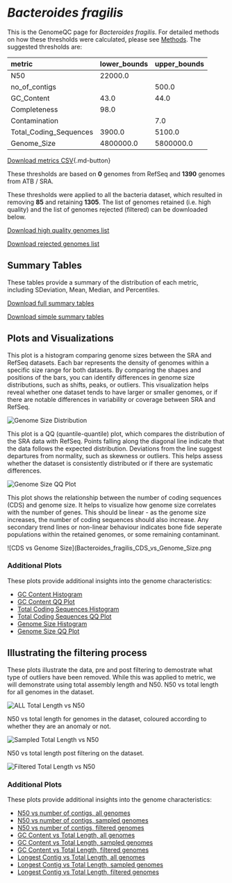 # *Bacteroides fragilis*

This is the GenomeQC page for *Bacteroides fragilis*. For detailed methods on how these thresholds were calculated, please see [Methods](/methods).
The suggested thresholds are: 

| metric                 | lower_bounds   | upper_bounds   |
|:-----------------------|:---------------|:---------------|
| N50                    | 22000.0        |                |
| no_of_contigs          |                | 500.0          |
| GC_Content             | 43.0           | 44.0           |
| Completeness           | 98.0           |                |
| Contamination          |                | 7.0            |
| Total_Coding_Sequences | 3900.0         | 5100.0         |
| Genome_Size            | 4800000.0      | 5800000.0      |

[Download metrics CSV](/Bacteroides/Bacteroides_fragilis/Bacteroides_fragilis_metrics.csv){.md-button}


These thresholds are based on **0** genomes from RefSeq and **1390** genomes from ATB / SRA.

These thresholds were applied to all the bacteria dataset, which resulted in removing **85** and retaining **1305**.
The list of genomes retained (i.e. high quality) and the list of genomes rejected (filtered) can be downloaded below. 

[Download high quality genomes list](/Bacteroides/Bacteroides_fragilis/Bacteroides_fragilis_high_quality_genomes.csv.xz)


[Download rejected genomes list](/Bacteroides/Bacteroides_fragilis/Bacteroides_fragilis_filtered_out_genomes.csv.xz)



## Summary Tables
These tables provide a summary of the distribution of each metric, including SDeviation, Mean, Median, and Percentiles.

[Download full summary tables](/Bacteroides/Bacteroides_fragilis/summary.csv)

[Download simple summary tables](/Bacteroides/Bacteroides_fragilis/selected_summary.csv)

## Plots and Visualizations

This plot is a histogram comparing genome sizes between the SRA and RefSeq datasets. Each bar represents the density of genomes within a specific size range for both datasets. By comparing the shapes and positions of the bars, you can identify differences in genome size distributions, such as shifts, peaks, or outliers. This visualization helps reveal whether one dataset tends to have larger or smaller genomes, or if there are notable differences in variability or coverage between SRA and RefSeq.

![Genome Size Distribution](Genome_Size_refseq_histogram_kde.png)

This plot is a QQ (quantile-quantile) plot, which compares the distribution of the SRA data with RefSeq. Points falling along the diagonal line indicate that the data follows the expected distribution. Deviations from the line suggest departures from normality, such as skewness or outliers. This helps assess whether the dataset is consistently distributed or if there are systematic differences.

![Genome Size QQ Plot](Genome_Size_refseq_qqplot.png)

This plot shows the relationship between the number of coding sequences (CDS) and genome size. It helps to visualize how genome size correlates with the number of genes. This should be linear - as the genome size increases, the number of coding sequences should also increase. Any secondary trend lines or non-linear behaviour indicates bone fide seperate populations within the retained genomes, or some remaining contaminant. 

![CDS vs Genome Size](Bacteroides_fragilis_CDS_vs_Genome_Size.png

### Additional Plots

These plots provide additional insights into the genome characteristics:

- [GC Content Histogram](Bacteroides_fragilis_GC_Content_refseq_histogram_kde.png)
- [GC Content QQ Plot](Bacteroides_fragilis_GC_Content_refseq_qqplot.png)
- [Total Coding Sequences Histogram](Bacteroides_fragilis_Total_Coding_Sequences_refseq_histogram_kde.png)
- [Total Coding Sequences QQ Plot](Bacteroides_fragilis_Total_Coding_Sequences_refseq_qqplot.png)
- [Genome Size Histogram](Bacteroides_fragilis_Genome_Size_refseq_histogram_kde.png)
- [Genome Size QQ Plot](Bacteroides_fragilis_Genome_Size_refseq_qqplot.png)
## Illustrating the filtering process
These plots illustrate the data, pre and post filtering to demostrate what type of outliers have been removed. While this was applied to metric, we will demonstrate using total assembly length and N50.
N50 vs total length for all genomes in the dataset.

![ALL Total Length vs N50](Bacteroides_fragilis_all_total_length_N50.png)

N50 vs total length for genomes in the dataset, coloured according to whether they are an anomaly or not.

![Sampled Total Length vs N50](Bacteroides_fragilis_sample_total_length_N50.png)

N50 vs total length post filtering on the dataset.

![Filtered Total Length vs N50](Bacteroides_fragilis_filt_total_length_N50.png)

### Additional Plots

These plots provide additional insights into the genome characteristics:

- [N50 vs number of contigs, all genomes](Bacteroides_fragilis_all_N50_number.png)
- [N50 vs number of contigs, sampled genomes](Bacteroides_fragilis_sample_N50_number.png)
- [N50 vs number of contigs, filtered genomes](Bacteroides_fragilis_filt_N50_number.png)
- [GC Content vs Total Length, all genomes](Bacteroides_fragilis_all_total_length_GC_Content.png)
- [GC Content vs Total Length, sampled genomes](Bacteroides_fragilis_sample_total_length_GC_Content.png)
- [GC Content vs Total Length, filtered genomes](Bacteroides_fragilis_filt_total_length_GC_Content.png)
- [Longest Contig vs Total Length, all genomes](Bacteroides_fragilis_all_total_length_longest.png)
- [Longest Contig vs Total Length, sampled genomes](Bacteroides_fragilis_sample_total_length_longest.png)
- [Longest Contig vs Total Length, filtered genomes](Bacteroides_fragilis_filt_total_length_longest.png)
